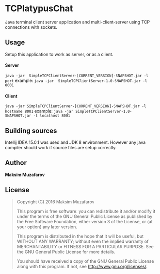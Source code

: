 # TCPlatypusChat
Java terminal client server application and multi-client-server using TCP connections with sockets.

## Usage
Setup this application to work as server, or as a client.

#### Server
`java -jar  SimpleTCPClientServer-[CURRENT_VERSION]-SNAPSHOT.jar -l port`
example: `java -jar  SimpleTCPClientServer-1.0-SNAPSHOT.jar -l 8001`

#### Client

 `java -jar SimpleTCPClientServer-[CURRENT_VERSION]-SNAPSHOT.jar -l hostname 8001`
example: `java -jar SimpleTCPClientServer-1.0-SNAPSHOT.jar -l localhost 8001`

## Building sources
Intellij IDEA 15.0.1 was used and JDK 8 environment. However any java compiler should work if source files are setup correctly.


## Author
**Maksim Muzafarov**

## License
  >Copyright (C) 2016 Maksim Muzafarov
  >
  >This program is free software: you can redistribute it and/or modify
  >it under the terms of the GNU General Public License as published by
  >the Free Software Foundation, either version 3 of the License, or
  >(at your option) any later version.
  >
  >This program is distributed in the hope that it will be useful,
  >but WITHOUT ANY WARRANTY; without even the implied warranty of
  >MERCHANTABILITY or FITNESS FOR A PARTICULAR PURPOSE.  See the
  >GNU General Public License for more details.
  >
  >You should have received a copy of the GNU General Public License
  >along with this program.  If not, see <http://www.gnu.org/licenses/>.








